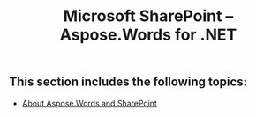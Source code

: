 ﻿---
title: Microsoft SharePoint – Aspose.Words for .NET
articleTitle: Microsoft SharePoint
linktitle: Microsoft SharePoint
description: "How to use Aspose.Words with Microsoft SharePoint using C#."
type: docs
weight: 60
url: /net/microsoft-sharepoint/
---

## This section includes the following topics: 

- [About Aspose.Words and SharePoint](/words/net/about-aspose-words-and-sharepoint/)
